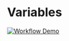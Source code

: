 # Variables

[![Workflow Demo](https://github.com/jthan24/github-actions-variables/actions/workflows/variables.yml/badge.svg?branch=main)](https://github.com/jthan24/github-actions-variables/actions/workflows/variables.yml)
